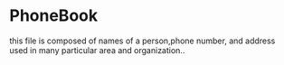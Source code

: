 # PhoneBook
this file is composed of names of a person,phone number, and address used in many particular area and organization..
